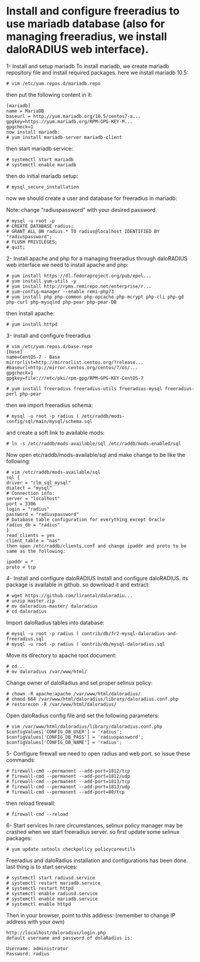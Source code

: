 ##
Install and configure freeradius to use mariadb database (also for managing freeradius, we install daloRADIUS web interface).
===

1- Install and setup mariadb
To install mariadb, we create mariadb repository file and install required packages. here we install mariadb 10.5:

```
# vim /etc/yum.repos.d/mariadb.repo
```
then put the following content in it:

```
[mariadb]
name = MariaDB
baseurl = http://yum.mariadb.org/10.5/centos7-a...
gpgkey=https://yum.mariadb.org/RPM-GPG-KEY-M...
gpgcheck=1
now install mariadb:
# yum install mariadb-server mariadb-client
```

then start mariadb service:
```
# systemctl start mariadb
# systemctl enable mariadb
```

then do initial mariadb setup:
```
# mysql_secure_installation
```

now we should create a user and database for freeradius in mariadb:

Note: change “radiuspassword” with your desired password.
```
# mysql -u root -p
# CREATE DATABASE radius;
# GRANT ALL ON radius.* TO radius@localhost IDENTIFIED BY "radiuspassword";
# FLUSH PRIVILEGES;
# quit;
```

2- Install apache and php
for a managing freeradius through daloRADIUS web interface we need to install apache and php:
```
# yum install https://dl.fedoraproject.org/pub/epel...
# yum install yum-utils -y
# yum install http://rpms.remirepo.net/enterprise/r...
# yum-config-manager --enable remi-php73
# yum install php php-common php-opcache php-mcrypt php-cli php-gd php-curl php-mysqlnd php-pear php-pear-DB
```
then install apache:
```
# yum install httpd
```

3- Install and configure freeradius
```
# vim /etc/yum.repos.d/base.repo
[base]
name=CentOS-7 - Base
mirrorlist=http://mirrorlist.centos.org/?release...
#baseurl=http://mirror.centos.org/centos/7/os/...
gpgcheck=1
gpgkey=file:///etc/pki/rpm-gpg/RPM-GPG-KEY-CentOS-7

# yum install freeradius freeradius-utils freeradius-mysql freeradius-perl php-pear
```

then we import freeradius schema:
```
# mysql -u root -p radius ( /etc/raddb/mods-config/sql/main/mysql/schema.sql
```

and create a soft link to available mods:
```
# ln -s /etc/raddb/mods-available/sql /etc/raddb/mods-enabled/sql
```
 
Now open etc/raddb/mods-available/sql and make change to be like the following:
```
# vim /etc/raddb/mods-available/sql
sql {
driver = "rlm_sql_mysql"
dialect = "mysql"
# Connection info:
server = "localhost"
port = 3306
login = "radius"
password = "radiuspassword"
# Database table configuration for everything except Oracle
radius_db = "radius"
}
read_clients = yes
client_table = "nas"
then open /etc/raddb/clients.conf and change ipaddr and proto to be same as the following:

ipaddr = *
proto = tcp
```

4- Install and configure daloRADIUS
Install and configure daloRADIUS. its package is available in github. so download it and extract:
```
# wget https://github.com/lirantal/daloradiu...
# unzip master.zip
# mv daloradius-master/ daloradius
# cd daloradius
```

Import daloRadius tables into database:
```
# mysql -u root -p radius ( contrib/db/fr2-mysql-daloradius-and-freeradius.sql
# mysql -u root -p radius ( contrib/db/mysql-daloradius.sql
```

Move its directory to apache root document:
```
# cd ..
# mv daloradius /var/www/html/
```

Change owner of daloRadius and set proper selinux policy:
```
# chown -R apache:apache /var/www/html/daloradius/
# chmod 664 /var/www/html/daloradius/library/daloradius.conf.php
# restorecon -R /var/www/html/daloradius/
```
Open daloRadius config file and set the following parameters:
```
# vim /var/www/html/daloradius/library/daloradius.conf.php
$configValues['CONFIG_DB_USER'] = 'radius';
$configValues['CONFIG_DB_PASS'] = 'radiuspassword';
$configValues['CONFIG_DB_NAME'] = 'radius';
```

5- Configure firewall
we need to open radius and web port. so issue these commands:
```
# firewall-cmd --permanent --add-port=1812/tcp
# firewall-cmd --permanent --add-port=1812/udp
# firewall-cmd --permanent --add-port=1813/tcp
# firewall-cmd --permanent --add-port=1813/udp
# firewall-cmd --permanent --add-port=80/tcp
```
then reload firewall:
```
# firewall-cmd --reload
```

6- Start services
In rare circumstances, selinux policy manager may be crashed when we start freeradius server. so first update some selinux packages:
```
# yum update setools checkpolicy policycoreutils
```

Freeradius and daloRadius installation and configurations has been done. last thing is to start services:
```
# systemctl start radiusd.service
# systemctl restart mariadb.service
# systemctl restart httpd
# systemctl enable radiusd.service
# systemctl enable mariadb.service
# systemctl enable httpd
```
Then in your browser, point to this address: (remember to change IP address with your own)
```
http://localhost/daloradius/login.php
default username and password of dolaRadius is:

Username: administrator
Password: radius

```
